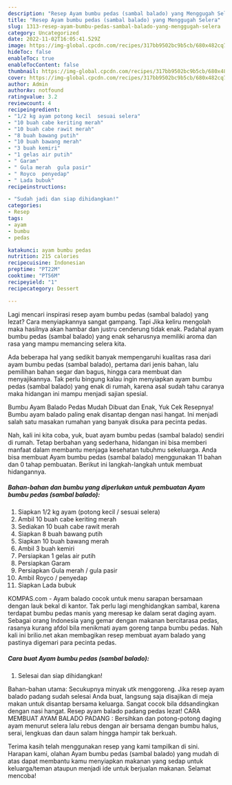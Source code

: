 ```yaml
---
description: "Resep Ayam bumbu pedas (sambal balado) yang Menggugah Selera"
title: "Resep Ayam bumbu pedas (sambal balado) yang Menggugah Selera"
slug: 1313-resep-ayam-bumbu-pedas-sambal-balado-yang-menggugah-selera
category: Uncategorized
date: 2022-11-02T16:05:41.529Z
image: https://img-global.cpcdn.com/recipes/317bb9502bc9b5cb/680x482cq70/ayam-bumbu-pedas-sambal-balado-foto-resep-utama.jpg
hideToc: false
enableToc: true
enableTocContent: false
thumbnail: https://img-global.cpcdn.com/recipes/317bb9502bc9b5cb/680x482cq70/ayam-bumbu-pedas-sambal-balado-foto-resep-utama.jpg
cover: https://img-global.cpcdn.com/recipes/317bb9502bc9b5cb/680x482cq70/ayam-bumbu-pedas-sambal-balado-foto-resep-utama.jpg
author: Admin
authorAv: notfound
ratingvalue: 3.2
reviewcount: 4
recipeingredient:
- "1/2 kg ayam potong kecil  sesuai selera"
- "10 buah cabe keriting merah"
- "10 buah cabe rawit merah"
- "8 buah bawang putih"
- "10 buah bawang merah"
- "3 buah kemiri"
- "1 gelas air putih"
- " Garam"
- " Gula merah  gula pasir"
- " Royco  penyedap"
- " Lada bubuk"
recipeinstructions:

- "Sudah jadi dan siap dihidangkan!"
categories:
- Resep
tags:
- ayam
- bumbu
- pedas

katakunci: ayam bumbu pedas 
nutrition: 215 calories
recipecuisine: Indonesian
preptime: "PT22M"
cooktime: "PT56M"
recipeyield: "1"
recipecategory: Dessert

---
```



Lagi mencari inspirasi resep ayam bumbu pedas (sambal balado) yang lezat? Cara menyiapkannya sangat gampang. Tapi Jika keliru mengolah maka hasilnya akan hambar dan justru cenderung tidak enak. Padahal ayam bumbu pedas (sambal balado) yang enak seharusnya memiliki aroma dan rasa yang mampu memancing selera kita.


Ada beberapa hal yang sedikit banyak mempengaruhi kualitas rasa dari ayam bumbu pedas (sambal balado), pertama dari jenis bahan, lalu pemilihan bahan segar dan bagus, hingga cara membuat dan menyajikannya. Tak perlu bingung kalau ingin menyiapkan ayam bumbu pedas (sambal balado) yang enak di rumah, karena asal sudah tahu caranya maka hidangan ini mampu menjadi sajian spesial.

Bumbu Ayam Balado Pedas Mudah Dibuat dan Enak, Yuk Cek Resepnya! Bumbu ayam balado paling enak disantap dengan nasi hangat. Ini menjadi salah satu masakan rumahan yang banyak disuka para pecinta pedas.


Nah, kali ini kita coba, yuk, buat ayam bumbu pedas (sambal balado) sendiri di rumah. Tetap berbahan yang sederhana, hidangan ini bisa memberi manfaat dalam membantu menjaga kesehatan tubuhmu sekeluarga. Anda bisa membuat Ayam bumbu pedas (sambal balado) menggunakan 11 bahan dan 0 tahap pembuatan. Berikut ini langkah-langkah untuk membuat hidangannya.

<!--inarticleads1-->

##### Bahan-bahan dan bumbu yang diperlukan untuk pembuatan Ayam bumbu pedas (sambal balado):

1. Siapkan 1/2 kg ayam (potong kecil / sesuai selera)
1. Ambil 10 buah cabe keriting merah
1. Sediakan 10 buah cabe rawit merah
1. Siapkan 8 buah bawang putih
1. Siapkan 10 buah bawang merah
1. Ambil 3 buah kemiri
1. Persiapkan 1 gelas air putih
1. Persiapkan  Garam
1. Persiapkan  Gula merah / gula pasir
1. Ambil  Royco / penyedap
1. Siapkan  Lada bubuk


KOMPAS.com - Ayam balado cocok untuk menu sarapan bersamaan dengan lauk bekal di kantor. Tak perlu lagi menghidangkan sambal, karena terdapat bumbu pedas manis yang meresap ke dalam serat daging ayam. Sebagai orang Indonesia yang gemar dengan makanan bercitarasa pedas, rasanya kurang afdol bila menikmati ayam goreng tanpa bumbu pedas. Nah kali ini brilio.net akan membagikan resep membuat ayam balado yang pastinya digemari para pecinta pedas. 

<!--inarticleads2-->

##### Cara buat Ayam bumbu pedas (sambal balado):


1. Selesai dan siap dihidangkan!

Bahan-bahan utama: Secukupnya minyak utk menggoreng. Jika resep ayam balado padang sudah selesai Anda buat, langsung saja disajikan di meja makan untuk disantap bersama keluarga. Sangat cocok bila ddsandingkan dengan nasi hangat. Resep ayam balado padang pedas lezat! CARA MEMBUAT AYAM BALADO PADANG : Bersihkan dan potong-potong daging ayam menurut selera lalu rebus dengan air bersama dengan bumbu halus, serai, lengkuas dan daun salam hingga hampir tak berkuah. 

Terima kasih telah menggunakan resep yang kami tampilkan di sini. Harapan kami, olahan Ayam bumbu pedas (sambal balado) yang mudah di atas dapat membantu kamu menyiapkan makanan yang sedap untuk keluarga/teman ataupun menjadi ide untuk berjualan makanan. Selamat mencoba!
